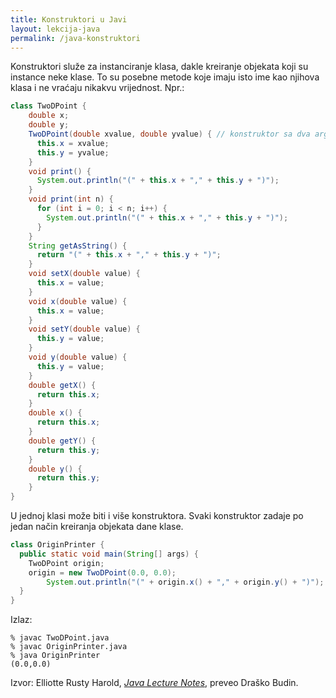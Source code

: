```yaml
---
title: Konstruktori u Javi
layout: lekcija-java
permalink: /java-konstruktori
---
```


Konstruktori služe za instanciranje klasa, dakle kreiranje objekata koji su instance neke klase. To su posebne metode koje imaju isto ime kao njihova klasa i ne vraćaju nikakvu vrijednost. Npr.:

```java
class TwoDPoint {
    double x;
    double y;
    TwoDPoint(double xvalue, double yvalue) { // konstruktor sa dva argumenta
      this.x = xvalue;
      this.y = yvalue;    
    }
    void print() {
      System.out.println("(" + this.x + "," + this.y + ")");
    }
    void print(int n) {
      for (int i = 0; i < n; i++) {
        System.out.println("(" + this.x + "," + this.y + ")");
      }
    }
    String getAsString() {
      return "(" + this.x + "," + this.y + ")";
    }
    void setX(double value) {
      this.x = value;
    }
    void x(double value) {
      this.x = value;
    }
    void setY(double value) {
      this.y = value;
    }
    void y(double value) {
      this.y = value;
    }
    double getX() {
      return this.x;
    }
    double x() {
      return this.x;
    }
    double getY() {
      return this.y;
    }
    double y() {
      return this.y;
    }
}
```

U jednoj klasi može biti i više konstruktora. Svaki konstruktor zadaje po jedan način kreiranja objekata dane klase.
```java
class OriginPrinter {
  public static void main(String[] args) {
    TwoDPoint origin;
    origin = new TwoDPoint(0.0, 0.0);
        System.out.println("(" + origin.x() + "," + origin.y() + ")");
  }
}
```

Izlaz:
```
% javac TwoDPoint.java
% javac OriginPrinter.java
% java OriginPrinter
(0.0,0.0)
```


Izvor: Elliotte Rusty Harold, *[Java Lecture Notes](//www.cafeaulait.org/course/index.html)*, preveo Draško Budin.

